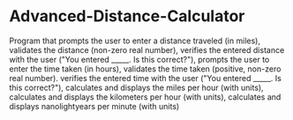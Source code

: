 # Advanced-Distance-Calculator

Program that prompts the user to enter a distance traveled (in miles), 
validates the distance (non-zero real number),
verifies the entered distance with the user ("You entered _____.  Is this correct?"),
prompts the user to enter the time taken (in hours),
validates the time taken  (positive, non-zero real number).
verifies the entered time with the user ("You entered _____.  Is this correct?"),
calculates and displays the miles per hour (with units),
calculates and displays the kilometers per hour (with units),
calculates and displays nanolightyears per minute  (with units)

